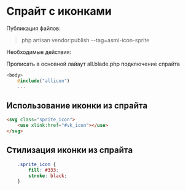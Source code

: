 # Спрайт с иконками

Публикация файлов:

>php artisan vendor:publish --tag=asmi-icon-sprite

Необходимые действия:

Прописать в основной лайаут all.blade.php подключение спрайта

```php
<body>
    @include("allicon")
    ...
```
## Использование иконки из спрайта

```html
<svg class="sprite_icon">
    <use xlink:href="#vk_icon"></use>
</svg>
```
## Стилизация иконки из спрайта

```css
    .sprite_icon {
        fill: #333;
        stroke: black;
    }

```
